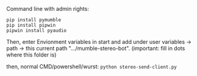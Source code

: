 Command line with admin rights:

```
pip install pymumble
pip install pipwin
pipwin install pyaudio
```

Then, enter Envionment variables in start and add under user variables -> path -> this current path ".../mumble-stereo-bot". (important: fill in dots where this folder is)

then, normal CMD/powershell/wurst:
`python stereo-send-client.py`
